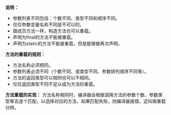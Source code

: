 **说明：**

- 参数列表不同包括：个数不同、类型不同和顺序不同。
- 仅仅参数变量名称不同是不可以的。
- 跟成员方法一样，构造方法也可以重载。
- 声明为final的方法不能被重载。
- 声明为static的方法不能被重载，但是能够被再次声明。


**方法的重载的规则：**

- 方法名称必须相同。
- 参数列表必须不同（个数不同、或类型不同、参数排列顺序不同等）。
- 方法的返回类型可以相同也可以不相同。
- 仅仅返回类型不同不足以成为方法的重载。


**方法重载的实现：**
方法名称相同时，编译器会根据调用方法的参数个数、参数类型等去逐个匹配，以选择对应的方法，如果匹配失败，则编译器报错，这叫做重载分辨。
